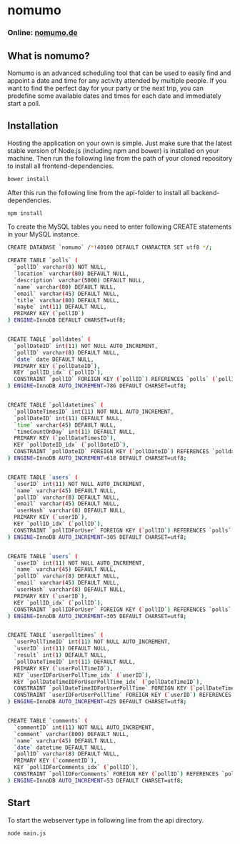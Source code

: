 # nomumo

<h3>Online: <a href="http://nomumo.de" target="_blank">nomumo.de</a></h3>

## What is nomumo?
Nomumo is an advanced scheduling tool that can be used to easily find and appoint a date and time for any activity attended by multiple people. If you want to find the perfect day for your party or the next trip, you can predefine some available dates and times for each date and immediately start a poll. 

## Installation
Hosting the application on your own is simple. Just make sure that the latest stable version of Node.js (including npm and bower) is installed on your machine.
Then run the following line from the path of your cloned repository to install all frontend-dependencies. 
```bash
bower install
```

After this run the following line from the api-folder to install all backend-dependencies.
```bash
npm install
```

To create the MySQL tables you need to enter following CREATE statements in your MySQL instance.
```bash
CREATE DATABASE `nomumo` /*!40100 DEFAULT CHARACTER SET utf8 */;

CREATE TABLE `polls` (
  `pollID` varchar(8) NOT NULL,
  `location` varchar(80) DEFAULT NULL,
  `description` varchar(5000) DEFAULT NULL,
  `name` varchar(80) DEFAULT NULL,
  `email` varchar(45) DEFAULT NULL,
  `title` varchar(80) DEFAULT NULL,
  `maybe` int(11) DEFAULT NULL,
  PRIMARY KEY (`pollID`)
) ENGINE=InnoDB DEFAULT CHARSET=utf8;


CREATE TABLE `polldates` (
  `pollDateID` int(11) NOT NULL AUTO_INCREMENT,
  `pollID` varchar(8) DEFAULT NULL,
  `date` date DEFAULT NULL,
  PRIMARY KEY (`pollDateID`),
  KEY `pollID_idx` (`pollID`),
  CONSTRAINT `pollID` FOREIGN KEY (`pollID`) REFERENCES `polls` (`pollID`) ON DELETE NO ACTION ON UPDATE NO ACTION
) ENGINE=InnoDB AUTO_INCREMENT=786 DEFAULT CHARSET=utf8;


CREATE TABLE `polldatetimes` (
  `pollDateTimesID` int(11) NOT NULL AUTO_INCREMENT,
  `pollDateID` int(11) DEFAULT NULL,
  `time` varchar(45) DEFAULT NULL,
  `timeCountOnDay` int(11) DEFAULT NULL,
  PRIMARY KEY (`pollDateTimesID`),
  KEY `pollDateID_idx` (`pollDateID`),
  CONSTRAINT `pollDateID` FOREIGN KEY (`pollDateID`) REFERENCES `polldates` (`pollDateID`) ON DELETE NO ACTION ON UPDATE NO ACTION
) ENGINE=InnoDB AUTO_INCREMENT=618 DEFAULT CHARSET=utf8;


CREATE TABLE `users` (
  `userID` int(11) NOT NULL AUTO_INCREMENT,
  `name` varchar(45) DEFAULT NULL,
  `pollID` varchar(8) DEFAULT NULL,
  `email` varchar(45) DEFAULT NULL,
  `userHash` varchar(8) DEFAULT NULL,
  PRIMARY KEY (`userID`),
  KEY `pollID_idx` (`pollID`),
  CONSTRAINT `pollIDForUser` FOREIGN KEY (`pollID`) REFERENCES `polls` (`pollID`) ON DELETE NO ACTION ON UPDATE NO ACTION
) ENGINE=InnoDB AUTO_INCREMENT=305 DEFAULT CHARSET=utf8;


CREATE TABLE `users` (
  `userID` int(11) NOT NULL AUTO_INCREMENT,
  `name` varchar(45) DEFAULT NULL,
  `pollID` varchar(8) DEFAULT NULL,
  `email` varchar(45) DEFAULT NULL,
  `userHash` varchar(8) DEFAULT NULL,
  PRIMARY KEY (`userID`),
  KEY `pollID_idx` (`pollID`),
  CONSTRAINT `pollIDForUser` FOREIGN KEY (`pollID`) REFERENCES `polls` (`pollID`) ON DELETE NO ACTION ON UPDATE NO ACTION
) ENGINE=InnoDB AUTO_INCREMENT=305 DEFAULT CHARSET=utf8;


CREATE TABLE `userpolltimes` (
  `userPollTimeID` int(11) NOT NULL AUTO_INCREMENT,
  `userID` int(11) DEFAULT NULL,
  `result` int(1) DEFAULT NULL,
  `pollDateTimeID` int(11) DEFAULT NULL,
  PRIMARY KEY (`userPollTimeID`),
  KEY `userIDForUserPollTime_idx` (`userID`),
  KEY `pollDateTimeIDForUserPollTime_idx` (`pollDateTimeID`),
  CONSTRAINT `pollDateTimeIDForUserPollTime` FOREIGN KEY (`pollDateTimeID`) REFERENCES `polldatetimes` (`pollDateTimesID`) ON DELETE NO ACTION ON UPDATE NO ACTION,
  CONSTRAINT `userIDForUserPollTime` FOREIGN KEY (`userID`) REFERENCES `users` (`userID`) ON DELETE NO ACTION ON UPDATE NO ACTION
) ENGINE=InnoDB AUTO_INCREMENT=425 DEFAULT CHARSET=utf8;


CREATE TABLE `comments` (
  `commentID` int(11) NOT NULL AUTO_INCREMENT,
  `comment` varchar(800) DEFAULT NULL,
  `name` varchar(45) DEFAULT NULL,
  `date` datetime DEFAULT NULL,
  `pollID` varchar(8) DEFAULT NULL,
  PRIMARY KEY (`commentID`),
  KEY `pollIDForComments_idx` (`pollID`),
  CONSTRAINT `pollIDForComments` FOREIGN KEY (`pollID`) REFERENCES `polls` (`pollID`) ON DELETE NO ACTION ON UPDATE NO ACTION
) ENGINE=InnoDB AUTO_INCREMENT=53 DEFAULT CHARSET=utf8;
```


## Start
To start the webserver type in following line from the api directory.
```bash
node main.js
```
